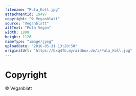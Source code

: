 ```yaml
---
filename: "Pula_Koll.jpg"
attachmentId: 19497
copyright: "© Veganblatt"
source: "Veganblatt"
altText: "Pula Vegan"
width: 1800
height: 1126
mimeType: "image/jpeg"
uploadDate: "2016-05-31 13:20:50"
originalUrl: "https://bxq4fb.myraidbox.de/i/Pula_Koll.jpg"
---
```


# Copyright

© Veganblatt
